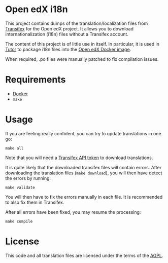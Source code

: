 # Open edX i18n

This project contains dumps of the translation/localization files from [Transifex](https://www.transifex.com/open-edx/) for the Open edX project. It allows you to download internationalization (i18n) files without a Transifex account.

The content of this project is of little use in itself. In particular, it is used in [Tutor](https://github.com/regisb/tutor) to package i18n files into the [Open edX Docker image](https://hub.docker.com/r/regis/openedx/).

When required, .po files were manually patched to fix compilation issues.

# Requirements

- [Docker](https://docs.docker.com/engine/installation/)
- `make`

# Usage

If you are feeling really confident, you can try to update translations in one go:

    make all

Note that you will need a [Transifex API token](https://www.transifex.com/user/settings/api/) to download translations.

It is quite likely that the downloaded transifex files will contain errors. After downloading the translation files (`make download`), you will then have detect the errors by running:

    make validate
    
You will then have to fix the errors manually in each file. It is recommended to also fix them in Transifex.

After all errors have been fixed, you may resume the processing:

    make compile

# License

This code and all translation files are licensed under the terms of the [AGPL](https://www.gnu.org/licenses/agpl-3.0.en.html).
